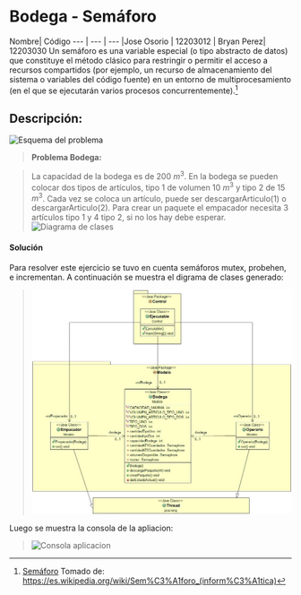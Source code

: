 Bodega - Semáforo
===================
Nombre| Código
--- | --- | ---
|Jose Osorio | 12203012	
| Bryan Perez| 12203030
Un semáforo es una variable especial (o tipo abstracto de datos) que constituye el método clásico para restringir o permitir el acceso a recursos compartidos (por ejemplo, un recurso de almacenamiento del sistema o variables del código fuente) en un entorno de multiprocesamiento (en el que se ejecutarán varios procesos concurrentemente).[^semaforo]

Descripción:
-------------

![Esquema del problema](http://github.com/descripcion1.jpg)

> **Problema Bodega:**

>La capacidad de la bodega es de 200 $m^3$. En la bodega se pueden colocar dos tipos de artículos, tipo 1 de volumen 10 $m^3$ y tipo 2 de 15 $m^3$. Cada vez se coloca un artículo, puede ser descargarArticulo(1) o descargarArticulo(2). Para crear un paquete el empacador necesita 3 artículos tipo 1 y 4 tipo 2, si no los hay debe esperar.
>![Diagrama de clases](https://github.com/)

#### <i class="icon-pencil"></i> Solución

Para resolver este ejercicio se tuvo en cuenta semáforos mutex, probehen, e incrementan. A continuación se muestra el digrama de clases generado: 

> ![Diagrama de clases generado](https://github.com/Bryan100/Semaforo/blob/master/resources/Diagrama%20de%20Clases.jpg)

Luego se muestra la consola de la apliacion: 

> ![Consola aplicacion](https://github.com/)

  [^semaforo]: [Semáforo](https://es.wikipedia.org/wiki/Sem%C3%A1foro_(inform%C3%A1tica)) Tomado de: 
  https://es.wikipedia.org/wiki/Sem%C3%A1foro_(inform%C3%A1tica)
